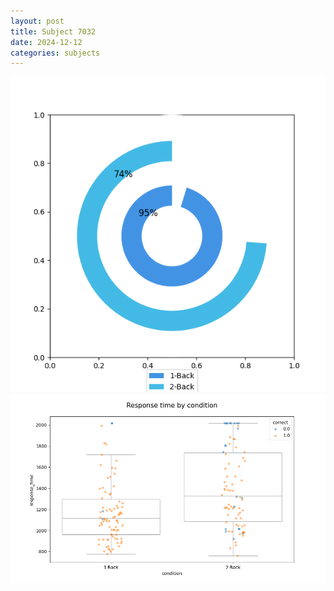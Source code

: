 ```yaml
---
layout: post
title: Subject 7032
date: 2024-12-12
categories: subjects
---
```


![](data/7032/run-1/7032_accuracy_by_condition.png)
![](data/7032/run-1/7032_response_time_by_condition.png)
